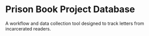 # Prison Book Project Database
 A workflow and data collection tool designed to track letters from incarcerated readers.
